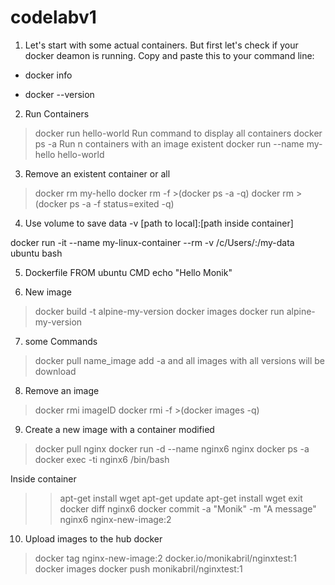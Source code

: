 # codelabv1
1. Let's start with some actual containers. But first let's check if your docker deamon is running. Copy and paste this to your command line:

 - docker info

 - docker --version

2. Run Containers
> docker run hello-world
Run command to display all containers
> docker ps -a
Run n containers with an image existent
> docker run --name my-hello hello-world

3. Remove an existent container or all
> docker rm my-hello
> docker rm -f >(docker ps -a -q)
> docker rm >(docker ps -a -f status=exited -q)

4. Use volume to save data
-v [path to local]:[path inside container]

docker run -it --name my-linux-container --rm -v /c/Users/:/my-data ubuntu bash

5. Dockerfile
FROM ubuntu
CMD echo "Hello Monik"

6. New image
> docker build -t alpine-my-version
> docker images
> docker run alpine-my-version
7. some Commands
> docker pull name_image
 add -a and all images with all versions will be download

 8. Remove an image
 > docker rmi imageID
 > docker rmi -f >(docker images -q)

 9. Create a new image with a container modified
 > docker pull nginx
 > docker run -d --name nginx6 nginx 
 > docker ps -a
 > docker exec -ti nginx6 /bin/bash
 
 Inside container
 
 >> apt-get install wget
 >> apt-get update
 >> apt-get install wget
 > exit
 > docker diff nginx6
 > docker commit -a "Monik" -m "A message" nginx6 nginx-new-image:2 

10. Upload images to the hub docker
> docker tag nginx-new-image:2 docker.io/monikabril/nginxtest:1
> docker images
> docker push monikabril/nginxtest:1
